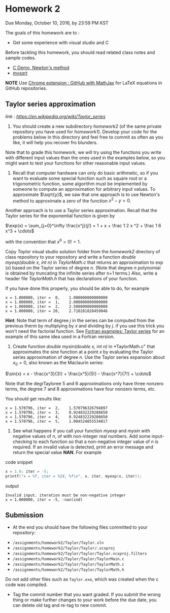 # Homework 2
Due Monday, October 10, 2016, by 23:59 PM KST

The goals of this homework are to :
- Get some experience with visual studio and C

Before tackling this homework, you should read related class notes and sample codes.
- [C Demo, Newton's method](slides/ec_siip_04.pdf)
- [mysqrt](https://github.com/CSE6000/Fall2016/tree/master/codes/mysqrt)

**NOTE** Use [Chrome extension : GitHub with MathJax](https://chrome.google.com/webstore/detail/github-with-mathjax/ioemnmodlmafdkllaclgeombjnmnbima) for LaTeX equations in GitHub repositories. 

## Taylor series approximation
*link : https://en.wikipedia.org/wiki/Taylor_series*
 1. You should create a new subdirectory *homework2* (of the same private repository you have used for *homework1*). Develop your code for the problems below in this directory and feel free to commit as often as you like, it will help you recover fro blunders.

 Note that to grade this homework, we will try using the functions you write with different input values than the ones used in the examples below, so you might want to test your functions for other reasonable input values.

 1. Recall that computer hardware can only do basic arithmetic, so if you want to evaluate some special function such as square root or a trigonometric function, some algorithm must be implemented by someone to compute an approximation for arbitrary input values. To approximate $\sqrt{y}$, we saw that one approach is to use Newton's method to approximate a zero of the function $x^2 - y = 0$.

 Another approach is to use a Taylor series approximation. Recall that the Taylor series for the exponential function is given by

 $\exp(x) = \sum_{j=0}^\infty \frac{x^j}{j!} = 1 + x + \frac 1 2 x ^2 + \frac 1 6 x^3 + \cdots$

 with the convention that $x^0 = 0!  = 1$.

 Copy *Taylor* visual studio solution folder from the *homework2* directory of class repository to your repository and write a function *double myexp(double x, int n)* in *TaylorMath.c* that returns an approximation to $\exp(x)$ based on the Taylor series of degree *n*. (Note that degree *n* polynomial is obtained by truncating the infinite series after n+1 terms.) Also, write a header file *TaylorMath.h* that has declarations of your function.

 If you have done this properly, you should be able to do, for example
 ```
 x = 1.000000, iter =  0,    1.000000000000000
 x = 1.000000, iter =  1,    2.000000000000000
 x = 1.000000, iter =  2,    2.500000000000000
 x = 1.000000, iter = 20,    2.718281828459046
 ```

 **Hint**: Note that term of degree *j* in the series can be computed from the previous therm by multiplying by *x* and dividing by *j*. if you use this trick you won't need the factorial function. See [Fortran examples: Taylor series](http://faculty.washington.edu/rjl/classes/am583s2014/notes/fortran_taylor.html#fortran-taylor) for an example of this same idea used in a Fortran version.

 1. Create function *double mysin(double x, int n)* in *TaylorMath.c" that approximates the sine function at a point *x* by evaluating the Taylor series approximation of degree *n*. Use the Taylor series expansion about $x_0=0$, also known as the Maclaurin series:

 $\sin(x) = x - \frac{x^3}{3!} + \frac{x^5}{5!} - \frac{x^7}{7!} + \cdots$
 
 Note that the degrTayloree 5 and 6 approximations only have three nonzero terms, the degree 7 and 8 approximations have four nonzero terms, etc.

 You should get results like:
 ```
 x = 1.570796, iter =  2,    1.570796326794897
 x = 1.570796, iter =  3,    0.924832229288650
 x = 1.570796, iter =  4,    0.924832229288650
 x = 1.570796, iter =  5,    1.004524855534817
 ```
 
 1. See what happens if you call your function *myexp* and *mysin* with negative values of *n*, of with non-integer real numbers. Add some input-checking to each function so that a non-negative integer value of *n* is required. If an invalid value is detected, print an error message and return the special value **NAN**. For example

 code snippet
 ```c
 x = 1.0; iter = -5;
 printf("x = %f, iter = %2d, %f\n", x, iter, myexp(x, iter));
 ```

 output
 ```
 Invalid input. iteration must be non-negative integer
 x = 1.000000, iter = -5, -nan(ind)
 ``` 

## Submission
 - At the end you should have the following files committed to your repository:
  * `/assignments/homework2/Taylor/Taylor.sln`
  * `/assignments/homework2/Taylor/Taylor/.vcxproj`
  * `/assignments/homework2/Taylor/Taylor/Taylor.vcxproj.filters`
  * `/assignments/homework2/Taylor/Taylor/TaylorMain.c`
  * `/assignments/homework2/Taylor/Taylor/TaylorMath.c`
  * `/assignments/homework2/Taylor/Taylor/TaylorMath.h`

 
 Do not add other files such as `Taylor.exe`, which was created when the c code was compiled.

 - Tag the commit number that you want graded. If you submit the wrong thing or make further changes to your work before the due date, you can delete old tag and re-tag to new commit.

